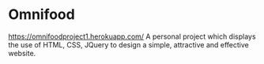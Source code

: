 # Omnifood

https://omnifoodproject1.herokuapp.com/
A personal project which displays the use of HTML, CSS, JQuery to design a simple, attractive and effective website.
